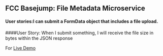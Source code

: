 ## FCC Basejump: File Metadata Microservice
#### User stories:I can submit a FormData object that includes a file upload.

####User Story: When I submit something, I will receive the file size in bytes within the JSON response


For [Live Demo](https://mdasilva-metadata.herokuapp.com/)

